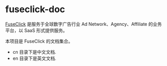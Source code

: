 # fuseclick-doc

[FuseClick](https://www.fuseclick.com) 是服务于全球数字广告行业 Ad Network、Agency、Affiliate 的业务平台，以 SaaS 形式提供服务。

本项目是 FuseClick 的文档集合。

* cn 目录下是中文文档.
* en 目录下是英文文档.
